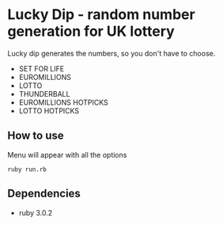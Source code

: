 # Lucky Dip - random number generation for UK lottery

Lucky dip generates the numbers, so you don't have to choose.
- SET FOR LIFE
- EUROMILLIONS
- LOTTO
- THUNDERBALL
- EUROMILLIONS HOTPICKS
- LOTTO HOTPICKS

## How to use

Menu will appear with all the options
```shell
ruby run.rb
```

## Dependencies 

- ruby 3.0.2